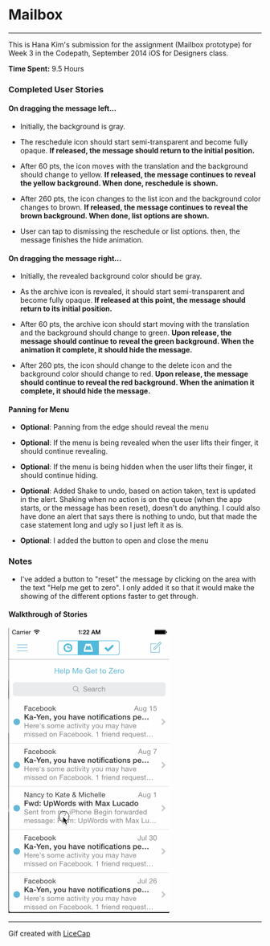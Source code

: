 # Mailbox
---
This is Hana Kim's submission for the assignment (Mailbox prototype) for Week 3 in the Codepath, September 2014 iOS for Designers class.


**Time Spent:** 9.5 Hours


### Completed User Stories

#### On dragging the message left...
* Initially, the background is gray.

* The reschedule icon should start semi-transparent and become fully opaque. __If released, the message should return to the initial position.__

* After 60 pts, the icon moves with the translation and the background should change to yellow. __If released, the message continues to reveal the yellow background. When done, reschedule is shown.__

* After 260 pts, the icon changes to the list icon and the background color changes to brown.
__If released, the message continues to reveal the brown background. When done, list options are shown.__

* User can tap to dismissing the reschedule or list options. then, the message finishes the hide animation.


#### On dragging the message right...
* Initially, the revealed background color should be gray.

* As the archive icon is revealed, it should start semi-transparent and become fully opaque. __If released at this point, the message should return to its initial position.__

* After 60 pts, the archive icon should start moving with the translation and the background should change to green. __Upon release, the message should continue to reveal the green background. When the animation it complete, it should hide the message.__

* After 260 pts, the icon should change to the delete icon and the background color should change to red.
__Upon release, the message should continue to reveal the red background. When the animation it complete, it should hide the message.__


#### Panning for Menu
* **Optional**: Panning from the edge should reveal the menu

* **Optional**:  If the menu is being revealed when the user lifts their finger, it should continue revealing.

* **Optional**: If the menu is being hidden when the user lifts their finger, it should continue hiding.

* **Optional**: Added Shake to undo, based on action taken, text is updated in the alert. Shaking when no action is on the queue (when the app starts, or the message has been reset), doesn't do anything. I could also have done an alert that says there is nothing to undo, but that made the case statement long and ugly so I just left it as is.

* **Optional**: I added the button to open and close the menu

### Notes
* I've added a button to "reset" the message by clicking on the area with the text "Help me get to zero". I only added it so that it would make the showing of the different options faster to get through.

#### Walkthrough of Stories
![alt text](https://github.com/hanakimis/HanaKimWeek3/blob/master/HanaKimWeek3.gif "Week 3 gif")

***

Gif created with [LiceCap](http://www.cockos.com/licecap/)
